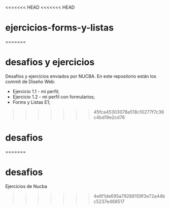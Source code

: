 <<<<<<< HEAD
<<<<<<< HEAD
# ejercicios-forms-y-listas
=======
# desafios y ejercicios
Desafíos y ejercicios enviados por NUCBA. 
En este repositorio están los commit de Diseño Web:
- Ejercicio 1.1 - mi perfil;
- Ejercicio 1.2 - mi perfil con formularios;
- Forms y Listas E1;
>>>>>>> 45fca45303078a518c10277f7c36c4bd19e2cd76
# desafios
=======
# desafios
Ejercicios de Nucba
>>>>>>> 4e6f1de695a79288159f3e72a44bc5237e468517
